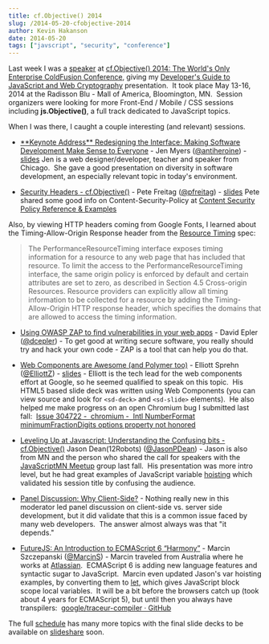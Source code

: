```yaml
---
title: cf.Objective() 2014
slug: /2014-05-20-cfobjective-2014
author: Kevin Hakanson
date: 2014-05-20
tags: ["javscript", "security", "conference"]
---
```

Last week I was a [speaker](http://www.cfobjective.com/speakers/kevin-hakanson/) at [cf.Objective() 2014: The World's Only Enterprise ColdFusion Conference](http://www.cfobjective.com/), giving my [Developer's Guide to JavaScript and Web Cryptography](http://www.cfobjective.com/sessions/developers-guide-to-javascript-and-web-cryptography/) presentation.  It took place May 13-16, 2014 at the Radisson Blu - Mall of America, Bloomington, MN.  Session organizers were looking for more Front-End / Mobile / CSS sessions including **js.Objective()**, a full track dedicated to JavaScript topics.

When I was there, I caught a couple interesting (and relevant) sessions.

* [\*\*Keynote Address\*\* Redesigning the Interface: Making Software Development Make Sense to Everyone](http://www.cfobjective.com/sessions/keynote-address-redesigning-the-interface-making-software-development-make-sense-to-everyone/) -
Jen Myers ([@antiheroine](https://twitter.com/antiheroine)) -
[slides](https://speakerdeck.com/jenmyers/redesigning-the-interface)
Jen is a web designer/developer, teacher and speaker from Chicago.  She gave a good presentation on diversity in software development, an especially relevant topic in today's environment.

* [Security Headers - cf.Objective()](http://www.cfobjective.com/sessions/security-headers/) -
Pete Freitag ([@pfreitag](https://twitter.com/pfreitag)) -
[slides](http://slides.com/petefreitag/security-headers) Pete shared some good info on Content-Security-Policy at [Content Security Policy Reference & Examples](http://content-security-policy.com/)

Also, by viewing HTTP headers coming from Google Fonts, I learned about the Timing-Allow-Origin Response header from the [Resource Timing](http://www.w3.org/TR/2014/CR-resource-timing-20140325/) spec:

> The PerformanceResourceTiming interface exposes timing information for a resource to any web page that has included that resource. To limit the access to the PerformanceResourceTiming interface, the same origin policy is enforced by default and certain attributes are set to zero, as described in Section 4.5 Cross-origin Resources. Resource providers can explicitly allow all timing information to be collected for a resource by adding the Timing-Allow-Origin HTTP response header, which specifies the domains that are allowed to access the timing information.

* [Using OWASP ZAP to find vulnerabilities in your web apps](http://www.cfobjective.com/sessions/using-owasp-zap-to-find-vulnerabilities-in-your-web-apps/) -
David Epler ([@dcepler](https://twitter.com/dcepler)) -
To get good at writing secure software, you really should try and hack your own code - ZAP is a tool that can help you do that.

* [Web Components are Awesome (and Polymer too)](http://www.cfobjective.com/sessions/web-components-are-awesome-and-polymer-too/) -
Elliott Sprehn ([@ElliottZ](https://twitter.com/ElliottZ)) -
[slides](http://elliottsprehn.com/preso/webcomponents/) -
Elliott is the tech lead for the web components effort at Google, so he seemed qualified to speak on this topic.  His HTML5 based slide deck was written using Web Components (you can view source and look for `<sd-deck>` and `<sd-slide>` elements).  He also helped me make progress on an open Chromium bug I submitted last fall:  [Issue 304722 -  chromium -  Intl NumberFormat minimumFractionDigits options property not honored](https://code.google.com/p/chromium/issues/detail?id=304722)

* [Leveling Up at Javascript: Understanding the Confusing bits - cf.Objective()](http://www.cfobjective.com/sessions/leveling-up-at-javascript-understanding-the-confusing-bits/)
Jason Dean(12Robots) ([@JasonPDean](https://twitter.com/JasonPDean)) -
Jason is also from MN and the person who shared the call for speakers with the [JavaScriptMN Meetup](http://www.meetup.com/JavaScriptMN/) group last fall.  His presentation was more intro level, but he had great examples of JavaScript variable [hoisting](https://developer.mozilla.org/en-US/docs/Web/JavaScript/Reference/Statements/var#var_hoisting) which validated his session title by confusing the audience.

* [Panel Discussion: Why Client-Side?](http://www.cfobjective.com/sessions/panel-discussion-why-client-side/) -
Nothing really new in this moderator led panel discussion on client-side vs. server side development, but it did validate that this is a common issue faced by many web developers.  The answer almost always was that "it depends."

* [FutureJS: An Introduction to ECMAScript 6 “Harmony”](http://www.cfobjective.com/sessions/futurejs-an-introduction-to-ecmascript-6-e2809charmonye2809d/) -
Marcin Szczepanski ([@MarcinS](https://twitter.com/MarcinS)) -
Marcin traveled from Australia where he works at [Atlassian](https://www.atlassian.com/).  ECMAScript 6 is adding new language features and syntactic sugar to JavaScript.  Marcin even updated Jason's var hoisting examples, by converting them to [let](https://developer.mozilla.org/en-US/docs/Web/JavaScript/Reference/Statements/let), which gives JavaScript block scope local variables.  It will be a bit before the browsers catch up (took about 4 years for ECMAScript 5), but until then you always have transpilers:  [google/traceur-compiler · GitHub](https://github.com/google/traceur-compiler)

The full [schedule](http://www.cfobjective.com/schedule/) has many more topics with the final slide decks to be available on [slideshare](http://www.slideshare.net/ColdFusionConference) soon.